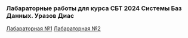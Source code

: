 ### Лабараторные работы для курса СБТ 2024 Системы Баз Данных. Уразов Диас
  [Лабараторная №1](./lab-1/README.md)
  [Лабараторная №2](./lab-2/README.md)